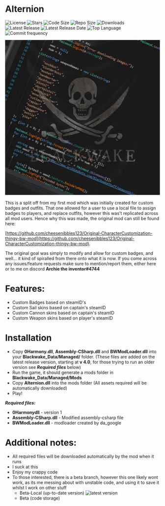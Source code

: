 # Alternion

![License](https://img.shields.io/github/license/cheesenibbles123/Alternion-BW-mod)
![Stars](https://img.shields.io/github/stars/cheesenibbles123/Alternion-BW-mod)
![Code Size](https://img.shields.io/github/languages/code-size/cheesenibbles123/Alternion-BW-mod)
![Repo Size](https://img.shields.io/github/repo-size/cheesenibbles123/Alternion-BW-mod)
![Downloads](https://img.shields.io/github/downloads/cheesenibbles123/Alternion-BW-mod/total)
![Latest Release](https://img.shields.io/github/v/release/cheesenibbles123/Alternion-BW-mod)
![Latest Release Date](https://img.shields.io/github/release-date/cheesenibbles123/Alternion-BW-mod)
![Top Language](https://img.shields.io/github/languages/top/cheesenibbles123/Alternion-BW-mod)
![Commit frequency](https://img.shields.io/github/commit-activity/m/cheesenibbles123/Alternion-BW-Mod)

![custom Image](https://github.com/cheesenibbles123/Alternion-BW-mod/blob/master/Images/bwCsharp.jpg)

This is a split off from my first mod which was initially created for custom badges and outfits. That one allowed for a user to use a local file to assign badges to players, and replace outfits, however this was't replicated across all mod users. Hence why this was made, the original mod can still be found here: 

[https://github.com/cheesenibbles123/Original-CharacterCustomization-thingy-bw-mod](https://github.com/cheesenibbles123/Original-CharacterCustomization-thingy-bw-mod).

The original goal was simply to modify and allow for custom badges, and well... it kind of spiralled from there onto what it is now. If you come across any issues/feature requests make sure to mention/report them, either here or to me on discord **Archie the inventor#4744**

# Features:
 - Custom Badges based on steamID's
 - Custom Sail skins based on captain's steamID
 - Custom Cannon skins based on captain's steamID
 - Custom Weapon skins based on player's steamID
 
# Installation
 - Copy **0Harmony.dll**, **Assembly-CSharp.dll** and **BWModLoader.dll** into your **Blackwake_Data/Managed/** folder.
   (These files are added on the latest release version, starting at **v 4.0**, for those trying to run an older version see ***Required files*** below)
 - Run the game, it should generate a mods folder in **Blackwake_Data/Managed/Mods**
 - Copy **Alternion.dll** into the mods folder
   (All assets required will be automatically downloaded)
 - Play!

***Required files:***
 - **0Harmonydll** - version 1
 - **Assembly-CSharp.dll** - Modified assembly-csharp file
 - **BWModLoader.dll** - modloader created by da_google
 
# Additional notes:
 - All required files will be downloaded automatically by the mod when it runs
 - I suck at this
 - Enjoy my crappy code
 - To those interested, there is a beta branch, however this one likely wont work, as its me messing about with unstable code, and using it to save it whilst I work on other stuff
   - Beta-Local (up-to-date version) ![latest version](https://img.shields.io/github/v/release/cheesenibbles123/Alternion-BW-mod?include_prereleases)
   - Beta (code storage)
